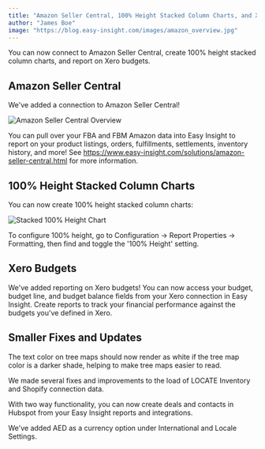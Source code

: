 ```yaml
---
title: "Amazon Seller Central, 100% Height Stacked Column Charts, and Xero Budgets"
author: "James Boe"
image: "https://blog.easy-insight.com/images/amazon_overview.jpg"
---
```


You can now connect to Amazon Seller Central, create 100% height stacked column charts, and report on Xero budgets.<!--more-->

<h2 class="productHeader">Amazon Seller Central</h2>

We've added a connection to Amazon Seller Central! 

<img style="max-width:800px" class="img-fit-responsive" src="https://blog.easy-insight.com/images/amazon_overview.jpg" alt="Amazon Seller Central Overview">

You can pull over your FBA and FBM Amazon data into Easy Insight to report on your product listings, orders, fulfillments, settlements, inventory history, and more! See <a href="https://www.easy-insight.com/solutions/amazon-seller-central.html">https://www.easy-insight.com/solutions/amazon-seller-central.html</a> for more information.

<h2 class="productHeader">100% Height Stacked Column Charts</h2>

You can now create 100% height stacked column charts:

<img style="max-width:800px" class="img-fit-responsive" src="https://blog.easy-insight.com/images/stacked100.jpg" alt="Stacked 100% Height Chart">

To configure 100% height, go to Configuration -> Report Properties -> Formatting, then find and toggle the '100% Height' setting. 

<h2 class="productHeader">Xero Budgets</h2>

We've added reporting on Xero budgets! You can now access your budget, budget line, and budget balance fields from your Xero connection in Easy Insight. Create reports to track your financial performance against the budgets you've defined in Xero.

<h2 class="productHeader">Smaller Fixes and Updates</h2>

The text color on tree maps should now render as white if the tree map color is a darker shade, helping to make tree maps easier to read.

We made several fixes and improvements to the load of LOCATE Inventory and Shopify connection data.

With two way functionality, you can now create deals and contacts in Hubspot from your Easy Insight reports and integrations.

We've added AED as a currency option under International and Locale Settings.